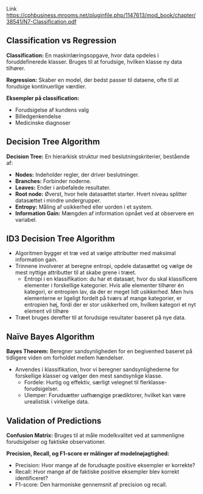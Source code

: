 Link https://cphbusiness.mrooms.net/pluginfile.php/1147613/mod_book/chapter/38541/N7-Classification.pdf

## Classification vs Regression

**Classification:** En maskinlæringsopgave, hvor data opdeles i foruddefinerede klasser. Bruges til at forudsige, hvilken klasse ny data tilhører.

**Regression:** Skaber en model, der bedst passer til dataene, ofte til at forudsige kontinuerlige værdier.

**Eksempler på classification:**
* Forudsigelse af kundens valg
* Billedgenkendelse
* Medicinske diagnoser

## Decision Tree Algorithm

**Decision Tree:** En hierarkisk struktur med beslutningskriterier, bestående af:
* **Nodes:** Indeholder regler, der driver beslutninger.
* **Branches:** Forbinder noderne.
* **Leaves:** Ender i anbefalede resultater.
* **Root node:** Øverst, hvor hele datasættet starter. Hvert niveau splitter datasættet i mindre undergrupper.
* **Entropy:** Måling af usikkerhed eller uorden i et system.
* **Information Gain:** Mængden af information opnået ved at observere en variabel.

## ID3 Decision Tree Algorithm

* Algoritmen bygger et træ ved at vælge attributter med maksimal information gain.
* Trinnene involverer at beregne entropi, opdele datasættet og vælge de mest nyttige attributter til at skabe grene i træet.
  * Entropi i en klassifikation: du har et datasæt, hvor du skal klassificere elementer i forskellige kategorier. Hvis alle     elementer tilhører én kategori, er entropien lav, da der er meget lidt usikkerhed. Men hvis elementerne er ligeligt fordelt på tværs af      mange kategorier, er entropien høj, fordi der er stor usikkerhed om, hvilken kategori et nyt element vil tilhøre
* Træet bruges derefter til at forudsige resultater baseret på nye data.

## Naïve Bayes Algorithm

**Bayes Theorem:** Beregner sandsynligheden for en begivenhed baseret på tidligere viden om forholdet mellem hændelser.
* Anvendes i klassifikation, hvor vi beregner sandsynlighederne for forskellige klasser og vælger den mest sandsynlige klasse.
  * Fordele: Hurtig og effektiv, særligt velegnet til flerklasse-forudsigelser.
  * Ulemper: Forudsætter uafhængige prædiktorer, hvilket kan være urealistisk i virkelige data.
 
## Validation of Predictions

**Confusion Matrix:** Bruges til at måle modelkvalitet ved at sammenligne forudsigelser og faktiske observationer.

**Precision, Recall, og F1-score er målinger af modelnøjagtighed:**
* Precision: Hvor mange af de forudsagte positive eksempler er korrekte?
* Recall: Hvor mange af de faktiske positive eksempler blev korrekt identificeret?
* F1-score: Den harmoniske gennemsnit af precision og recall.
